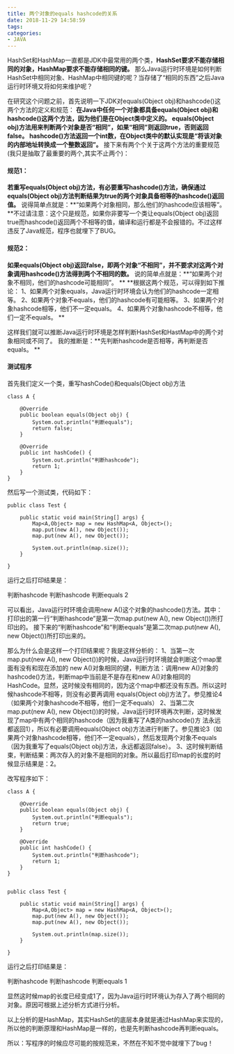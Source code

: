 ```yaml
---
title: 两个对象的equals hashcode的关系
date: 2018-11-29 14:58:59
tags:
categories:
- JAVA
---
```

HashSet和HashMap一直都是JDK中最常用的两个类，**HashSet要求不能存储相同的对象，HashMap要求不能存储相同的键。** 
那么Java运行时环境是如何判断HashSet中相同对象、HashMap中相同键的呢？当存储了“相同的东西”之后Java运行时环境又将如何来维护呢？ 

在研究这个问题之前，首先说明一下JDK对equals(Object obj)和hashcode()这两个方法的定义和规范： 
**在Java中任何一个对象都具备equals(Object obj)和hashcode()这两个方法，因为他们是在Object类中定义的。 
equals(Object obj)方法用来判断两个对象是否“相同”，如果“相同”则返回true，否则返回false。 
hashcode()方法返回一个int数，在Object类中的默认实现是“将该对象的内部地址转换成一个整数返回”。** 
接下来有两个个关于这两个方法的重要规范(我只是抽取了最重要的两个,其实不止两个)： 
#### 规范1：
**若重写equals(Object obj)方法，有必要重写hashcode()方法，确保通过equals(Object obj)方法判断结果为true的两个对象具备相等的hashcode()返回值。**
说得简单点就是：**“如果两个对象相同，那么他们的hashcode应该相等”。**不过请注意：这个只是规范，如果你非要写一个类让equals(Object obj)返回true而hashcode()返回两个不相等的值，编译和运行都是不会报错的。不过这样违反了Java规范，程序也就埋下了BUG。 
#### 规范2：
**如果equals(Object obj)返回false，即两个对象“不相同”，并不要求对这两个对象调用hashcode()方法得到两个不相同的数。**
说的简单点就是：**“如果两个对象不相同，他们的hashcode可能相同”。 **
**根据这两个规范，可以得到如下推论： 
1、如果两个对象equals，Java运行时环境会认为他们的hashcode一定相等。 
2、如果两个对象不equals，他们的hashcode有可能相等。 
3、如果两个对象hashcode相等，他们不一定equals。 
4、如果两个对象hashcode不相等，他们一定不equals。 **

这样我们就可以推断Java运行时环境是怎样判断HashSet和HastMap中的两个对象相同或不同了。
我的推断是：**先判断hashcode是否相等，再判断是否equals。 **

#### 测试程序
首先我们定义一个类，重写hashCode()和equals(Object obj)方法 

```
class A {  
  
    @Override  
    public boolean equals(Object obj) {  
        System.out.println("判断equals");  
        return false;  
    }  
  
    @Override  
    public int hashCode() {  
        System.out.println("判断hashcode");  
        return 1;  
    }  
}  
```

然后写一个测试类，代码如下： 

```
public class Test {    
    
    public static void main(String[] args) {    
        Map<A,Object> map = new HashMap<A, Object>();    
        map.put(new A(), new Object());    
        map.put(new A(), new Object());    
            
        System.out.println(map.size());    
    }    
        
}    
```

运行之后打印结果是： 

判断hashcode 
判断hashcode 
判断equals 
2 

可以看出，Java运行时环境会调用new A()这个对象的hashcode()方法。其中： 
打印出的第一行“判断hashcode”是第一次map.put(new A(), new Object())所打印出的。 
接下来的“判断hashcode”和“判断equals”是第二次map.put(new A(), new Object())所打印出来的。 

那么为什么会是这样一个打印结果呢？我是这样分析的： 
1、当第一次map.put(new A(), new Object())的时候，Java运行时环境就会判断这个map里面有没有和现在添加的 new A()对象相同的键，判断方法：调用new A()对象的hashcode()方法，判断map中当前是不是存在和new A()对象相同的HashCode。显然，这时候没有相同的，因为这个map中都还没有东西。所以这时候hashcode不相等，则没有必要再调用 equals(Object obj)方法了。参见推论4（如果两个对象hashcode不相等，他们一定不equals） 
2、当第二次map.put(new A(), new Object())的时候，Java运行时环境再次判断，这时候发现了map中有两个相同的hashcode（因为我重写了A类的hashcode()方 法永远都返回1），所以有必要调用equals(Object obj)方法进行判断了。参见推论3（如果两个对象hashcode相等，他们不一定equals），然后发现两个对象不equals（因为我重写了equals(Object obj)方法，永远都返回false）。 
3、这时候判断结束，判断结果：两次存入的对象不是相同的对象。所以最后打印map的长度的时候显示结果是：2。 

改写程序如下：

```
class A {  
  
    @Override  
    public boolean equals(Object obj) {  
        System.out.println("判断equals");  
        return true;  
    }  
  
    @Override  
    public int hashCode() {  
        System.out.println("判断hashcode");  
        return 1;  
    }  
}  
  
  
public class Test {  
  
    public static void main(String[] args) {  
        Map<A,Object> map = new HashMap<A, Object>();  
        map.put(new A(), new Object());  
        map.put(new A(), new Object());  
          
        System.out.println(map.size());  
    }  
      
} 
```

运行之后打印结果是： 

判断hashcode 
判断hashcode 
判断equals 
1 

显然这时候map的长度已经变成1了，因为Java运行时环境认为存入了两个相同的对象。原因可根据上述分析方式进行分析。 

以上分析的是HashMap，其实HashSet的底层本身就是通过HashMap来实现的，所以他的判断原理和HashMap是一样的，也是先判断hashcode再判断equals。 

所以：写程序的时候应尽可能的按规范来，不然在不知不觉中就埋下了bug！  

